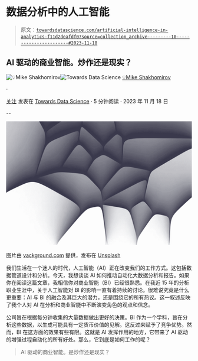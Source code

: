 # 数据分析中的人工智能

> 原文：[`towardsdatascience.com/artificial-intelligence-in-analytics-f11d2deafdf0?source=collection_archive---------10-----------------------#2023-11-18`](https://towardsdatascience.com/artificial-intelligence-in-analytics-f11d2deafdf0?source=collection_archive---------10-----------------------#2023-11-18)

## AI 驱动的商业智能。炒作还是现实？

[](https://mshakhomirov.medium.com/?source=post_page-----f11d2deafdf0--------------------------------)![💡Mike Shakhomirov](https://mshakhomirov.medium.com/?source=post_page-----f11d2deafdf0--------------------------------)[](https://towardsdatascience.com/?source=post_page-----f11d2deafdf0--------------------------------)![Towards Data Science](https://towardsdatascience.com/?source=post_page-----f11d2deafdf0--------------------------------) [💡Mike Shakhomirov](https://mshakhomirov.medium.com/?source=post_page-----f11d2deafdf0--------------------------------)

·

[关注](https://medium.com/m/signin?actionUrl=https%3A%2F%2Fmedium.com%2F_%2Fsubscribe%2Fuser%2Fe06a48b3dd48&operation=register&redirect=https%3A%2F%2Ftowardsdatascience.com%2Fartificial-intelligence-in-analytics-f11d2deafdf0&user=%F0%9F%92%A1Mike+Shakhomirov&userId=e06a48b3dd48&source=post_page-e06a48b3dd48----f11d2deafdf0---------------------post_header-----------) 发表在 [Towards Data Science](https://towardsdatascience.com/?source=post_page-----f11d2deafdf0--------------------------------) · 5 分钟阅读 · 2023 年 11 月 18 日

--

[](https://medium.com/m/signin?actionUrl=https%3A%2F%2Fmedium.com%2F_%2Fbookmark%2Fp%2Ff11d2deafdf0&operation=register&redirect=https%3A%2F%2Ftowardsdatascience.com%2Fartificial-intelligence-in-analytics-f11d2deafdf0&source=-----f11d2deafdf0---------------------bookmark_footer-----------)![](img/ad38f9a3fb77a109782767b9b20d96ee.png)

图片由 [vackground.com](https://unsplash.com/@vackground?utm_source=medium&utm_medium=referral) 提供，发布在 [Unsplash](https://unsplash.com/?utm_source=medium&utm_medium=referral)

我们生活在一个迷人的时代，人工智能（AI）正在改变我们的工作方式。这包括数据管道设计和分析。今天，我想谈谈 AI 如何推动自动化大数据分析和报告。如果你在阅读这篇文章，我相信你对商业智能（BI）已经很熟悉。在我近 15 年的分析职业生涯中，关于人工智能对 BI 的影响一直有着持续的讨论。很难说究竟是什么更重要：AI 与 BI 的融合及其巨大的潜力，还是围绕它的所有热议。这一叙述反映了我个人对 AI 在分析和商业智能中不断演变角色的观点和信念。

公司旨在根据每分钟收集的大量数据做出更好的决策。BI 作为一个学科，旨在分析这些数据，以生成可能具有一定货币价值的见解。这反过来赋予了竞争优势。然而，BI 在这方面的效果有些有限。这就是 AI 发挥作用的地方，它带来了 AI 驱动的增强过程自动化的所有好处。那么，它到底是如何工作的呢？

> AI 驱动的商业智能。是炒作还是现实？
